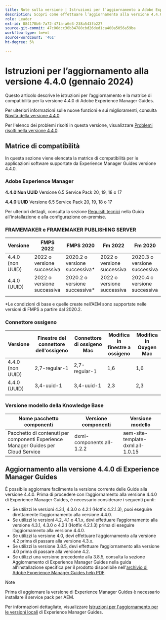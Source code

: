 ```yaml
---
title: Note sulla versione | Istruzioni per l’aggiornamento a Adobe Experience Manager Guides versione 4.4.0
description: Scopri come effettuare l’aggiornamento alla versione 4.4.0 di Adobe Experience Manager Guides
role: Leader
exl-id: 884178b6-7a72-471a-a6e3-238a543fb227
source-git-commit: 47c06dcc30b34780cbd26ded1ca400a5056a59ba
workflow-type: tm+mt
source-wordcount: '461'
ht-degree: 5%

---
```


# Istruzioni per l’aggiornamento alla versione 4.4.0 (gennaio 2024)

Questo articolo descrive le istruzioni per l’aggiornamento e la matrice di compatibilità per la versione 4.4.0 di Adobe Experience Manager Guides.

Per ulteriori informazioni sulle nuove funzioni e sui miglioramenti, consulta [Novità della versione 4.4.0](../release-info/whats-new-4-4.md).

Per l&#39;elenco dei problemi risolti in questa versione, visualizzare [Problemi risolti nella versione 4.4.0](../release-info/fixed-issues-4-4.md).




## Matrice di compatibilità

In questa sezione viene elencata la matrice di compatibilità per le applicazioni software supportate da Experience Manager Guides versione 4.4.0.

### Adobe Experience Manager

**4.4.0 Non UUID**
Versione 6.5 Service Pack 20, 19, 18 o 17

**4.4.0 UUID**
Versione 6.5 Service Pack 20, 19, 18 o 17


Per ulteriori dettagli, consulta la sezione [Requisiti tecnici](../install-guide/download-install-technical-requirements.md) nella Guida all&#39;installazione e alla configurazione on-premise.

### FRAMEMAKER e FRAMEMAKER PUBLISHING SERVER

| Versione | FMPS 2022 | FMPS 2020 | Fm 2022 | Fm 2020 |
| --- | --- | --- | --- | --- |
| 4.4.0 (non UUID) | 2022 o versione successiva | 2020.2 o versione successiva* | 2022 o versione successiva | 2020.3 o versione successiva |
| 4.4.0 (UUID) | 2022 o versione successiva | 2020.2 o versione successiva* | 2022 o versione successiva | 2020.4 o versione successiva |
| | | | |

*Le condizioni di base e quelle create nell’AEM sono supportate nelle versioni di FMPS a partire dal 2020.2.

### Connettore ossigeno

| Versione | Finestre del connettore dell&#39;ossigeno | Connettore di ossigeno Mac | Modifica in finestre a ossigeno | Modifica in Oxygen Mac |
| --- | --- | --- |--- |--- |
| 4.4.0 (non UUID) | 2,7-regular-1 | 2,7-regular-1 | 1,6 | 1,6 |
| 4.4.0 (UUID) | 3,4-uuid-1 | 3,4-uuid-1 | 2,3 | 2,3 |
|  |  |   |



### Versione modello della Knowledge Base

| Nome pacchetto componenti | Versione componenti | Versione modello |
|---|---|---|
| Pacchetto di contenuti per componenti Experience Manager Guides per Cloud Service | dxml-components.all-1.2.2 | aem-site-template-dxml.all-1.0.15 |



## Aggiornamento alla versione 4.4.0 di Experience Manager Guides


È possibile aggiornare facilmente la versione corrente delle Guide alla versione 4.4.0. Prima di procedere con l’aggiornamento alla versione 4.4.0 di Experience Manager Guides, è necessario considerare i seguenti punti:


- Se utilizzi le versioni 4.3.1, 4.3.0 o 4.2.1 (Hotfix 4.2.1.3), puoi eseguire direttamente l’aggiornamento alla versione 4.4.0.
- Se utilizzi le versioni 4.2, 4.1 o 4.1.x, devi effettuare l’aggiornamento alla versione 4.3.1, 4.3.0 o 4.2.1 (Hotfix 4.2.1.3) prima di eseguire l’aggiornamento alla versione 4.4.0.
- Se utilizzi la versione 4.0, devi effettuare l’aggiornamento alla versione 4.2 prima di passare alla versione 4.3.x.
- Se utilizzi la versione 3.8.5, devi effettuare l’aggiornamento alla versione 4.0 prima di passare alla versione 4.2.
- Se utilizzi una versione precedente alla 3.8.5, consulta la sezione Aggiornamento di Experience Manager Guides nella guida all&#39;installazione specifica per il prodotto disponibile nell&#39;[archivio di Adobe Experience Manager Guides help PDF](https://helpx.adobe.com/xml-documentation-for-experience-manager/archive.html).



>[!NOTE]
>
>Prima di aggiornare la versione di Experience Manager Guides è necessario installare il service pack per AEM.

Per informazioni dettagliate, visualizzare [Istruzioni per l&#39;aggiornamento per le versioni locali](../install-guide/upgrade-xml-documentation.md) di Experience Manager Guides.
